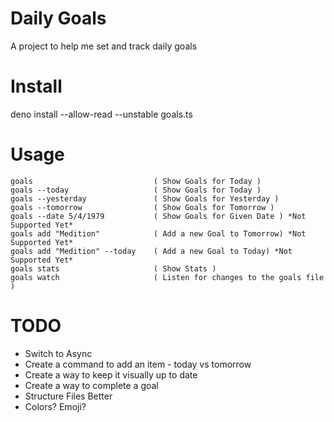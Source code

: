 # Daily Goals
A project to help me set and track daily goals

# Install
deno install --allow-read --unstable goals.ts 

# Usage
```
goals                           ( Show Goals for Today ) 
goals --today                   ( Show Goals for Today )
goals --yesterday               ( Show Goals for Yesterday )
goals --tomorrow                ( Show Goals for Tomorrow )
goals --date 5/4/1979           ( Show Goals for Given Date ) *Not Supported Yet*
goals add "Medition"            ( Add a new Goal to Tomorrow) *Not Supported Yet*
goals add "Medition" --today    ( Add a new Goal to Today) *Not Supported Yet*
goals stats                     ( Show Stats )
goals watch                     ( Listen for changes to the goals file )
```

# TODO
- Switch to Async
- Create a command to add an item - today vs tomorrow
- Create a way to keep it visually up to date
- Create a way to complete a goal
- Structure Files Better
- Colors? Emoji?
